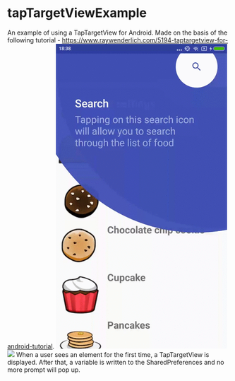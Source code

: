 # tapTargetViewExample
An example of using a TapTargetView for Android. 
Made on the basis of the following tutorial - https://www.raywenderlich.com/5194-taptargetview-for-android-tutorial.
![](tapTargetView21.gif)
![](device-2019-02-27-184209.gif)
When a user sees an element for the first time, a TapTargetView is displayed. 
After that, a variable is written to the SharedPreferences and no more prompt will pop up.
